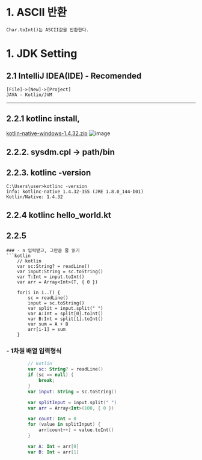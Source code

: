 



# 1. ASCII 반환
```
Char.toInt()는 ASCII값을 반환한다.
```

# 1. JDK Setting

## 2.1 IntelliJ IDEA(IDE) - Recomended
``` 
[File]->[New]->[Project]   
JAVA - Kotlin/JVM   
```

---

## 2.2.1 kotlinc install, 
[kotlin-native-windows-1.4.32.zip](https://kotlinlang.org/docs/command-line.html)
![image](https://user-images.githubusercontent.com/20831981/116873892-644d9080-ac53-11eb-8c5b-289de684db11.png)

## 2.2.2. sysdm.cpl -> path/bin
## 2.2.3. kotlinc -version
```
C:\Users\user>kotlinc -version
info: kotlinc-native 1.4.32-355 (JRE 1.8.0_144-b01)
Kotlin/Native: 1.4.32
```
## 2.2.4 kotlinc hello_world.kt

## 2.2.5
```
### - n 입력받고, 그만큼 줄 읽기
```kotlin
    // kotlin
    var sc:String? = readLine()
    var input:String = sc.toString()
    var T:Int = input.toInt()
    var arr = Array<Int>(T, { 0 })

    for(i in 1..T) {
        sc = readLine()
        input = sc.toString()
        var split = input.split(" ")
        var A:Int = split[0].toInt()
        var B:Int = split[1].toInt()
        var sum = A + B
        arr[i-1] = sum
    }
```

### - 1차원 배열 입력형식
```kotlin
        // kotlin
        var sc: String? = readLine()
        if (sc == null) {
            break;
        }
        var input: String = sc.toString()

        var splitInput = input.split(" ")
        var arr = Array<Int>(100, { 0 })

        var count: Int = 0
        for (value in splitInput) {
            arr[count++] = value.toInt()
        }

        var A: Int = arr[0]
        var B: Int = arr[1]
```
